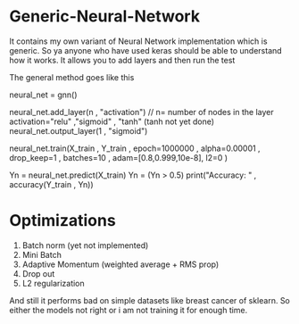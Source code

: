 # Generic-Neural-Network
It contains my own variant of Neural Network implementation which is generic. So ya anyone who have used keras should be able to understand how it works. It allows you to add layers and then run the test

The general method goes like this

neural_net = gnn()

neural_net.add_layer(n , "activation") // n= number of nodes in the layer activation="relu" ,"sigmoid" , "tanh" (tanh not yet done)
neural_net.output_layer(1 , "sigmoid")

neural_net.train(X_train , Y_train ,
                 epoch=1000000 , alpha=0.00001 ,
                 drop_keep=1 , batches=10 , adam=[0.8,0.999,10e-8], l2=0 )

Yn = neural_net.predict(X_train)
Yn = (Yn > 0.5)
print("Accuracy: " , accuracy(Y_train , Yn))

# Optimizations
1. Batch norm (yet not implemented)
2. Mini Batch
3. Adaptive Momentum (weighted average + RMS prop)
4. Drop out
5. L2 regularization

And still it performs bad on simple datasets like breast cancer of sklearn. So either the models not right or i am not training it for enough time. 


